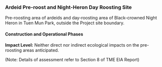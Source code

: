 ### Ardeid Pre-roost and Night-Heron Day Roosting Site

Pre-roosting area of ardeids and day-roosting area of Black-crowned Night
Heron in Tuen Mun Park, outside the Project site boundary.

#### Construction and Operational Phases

**Impact Level:** Neither direct nor indirect ecological impacts on the
pre-roosting areas anticipated.

(Note: Details of assessment refer to Section 8 of TME EIA Report)
